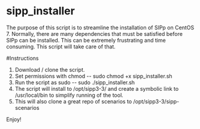 # sipp_installer
The purpose of this script is to streamline the installation of SIPp on CentOS 7. Normally, there are many dependencies that must be satisfied before SIPp can be installed. This can be extremely frustrating and time consuming. This script will take care of that. 

#Instructions 
1. Download / clone the script. 
2. Set permissions with chmod
-- sudo chmod +x sipp_installer.sh
3. Run the script as sudo 
-- sudo ./sipp_installer.sh 
4. The script will install to /opt/sipp3-3/ and create a symbolic link to /usr/local/bin to simplify running of the tool.
5. This will also clone a great repo of scenarios to /opt/sipp3-3/sipp-scenarios

Enjoy! 
